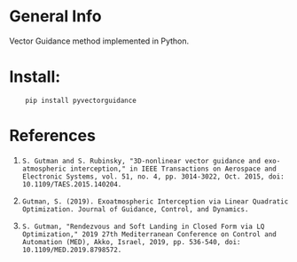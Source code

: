 # General Info
Vector Guidance method implemented in Python.

# Install:

        pip install pyvectorguidance

# References

1. `S. Gutman and S. Rubinsky, "3D-nonlinear vector guidance and exo-atmospheric interception," in IEEE Transactions on Aerospace and Electronic Systems, vol. 51, no. 4, pp. 3014-3022, Oct. 2015, doi: 10.1109/TAES.2015.140204.`

2. `Gutman, S. (2019). Exoatmospheric Interception via Linear Quadratic Optimization. Journal of Guidance, Control, and Dynamics.`

3. `S. Gutman, "Rendezvous and Soft Landing in Closed Form via LQ Optimization," 2019 27th Mediterranean Conference on Control and Automation (MED), Akko, Israel, 2019, pp. 536-540, doi: 10.1109/MED.2019.8798572.`